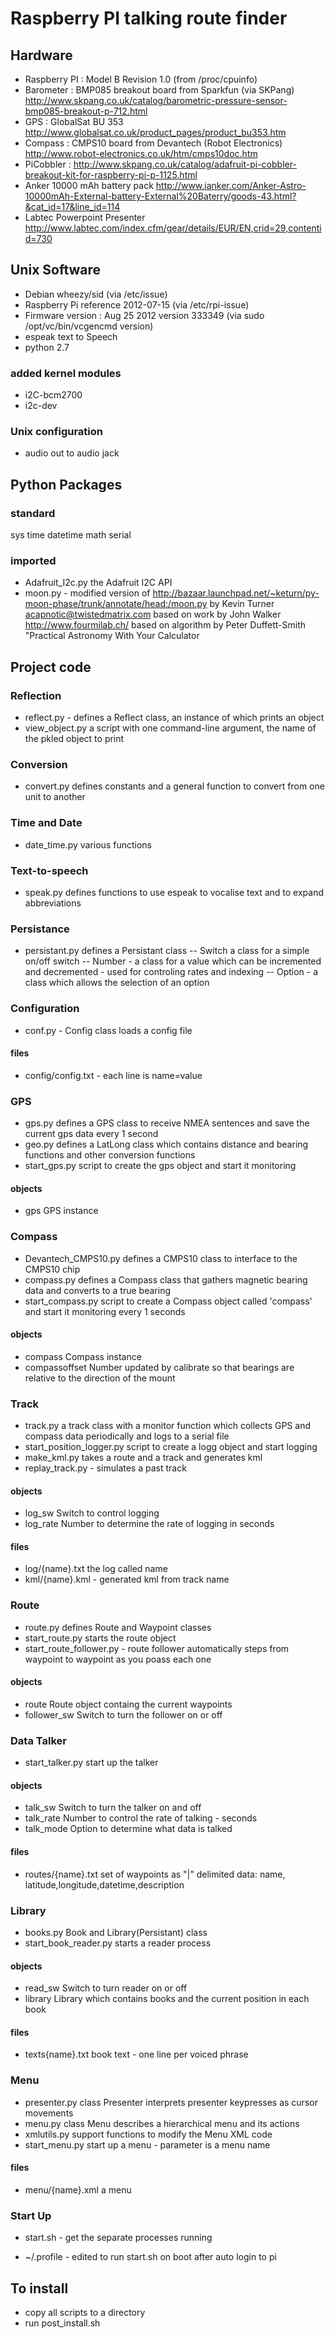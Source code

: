 # Raspberry PI talking route finder 

## Hardware

* Raspberry PI : Model B Revision 1.0  (from /proc/cpuinfo)
* Barometer : BMP085 breakout board from Sparkfun (via SKPang) http://www.skpang.co.uk/catalog/barometric-pressure-sensor-bmp085-breakout-p-712.html
* GPS : GlobalSat BU 353     http://www.globalsat.co.uk/product_pages/product_bu353.htm
* Compass : CMPS10 board from Devantech (Robot Electronics)  http://www.robot-electronics.co.uk/htm/cmps10doc.htm
* PiCobbler : http://www.skpang.co.uk/catalog/adafruit-pi-cobbler-breakout-kit-for-raspberry-pi-p-1125.html
* Anker 10000 mAh battery pack http://www.ianker.com/Anker-Astro-10000mAh-External-battery-External%20Baterry/goods-43.html?&cat_id=17&line_id=114
* Labtec Powerpoint Presenter http://www.labtec.com/index.cfm/gear/details/EUR/EN,crid=29,contentid=730

## Unix Software
* Debian wheezy/sid   (via /etc/issue)
* Raspberry  Pi reference 2012-07-15 (via /etc/rpi-issue)
* Firmware version :  Aug 25 2012  version 333349  (via sudo /opt/vc/bin/vcgencmd version)  
* espeak  text to Speech
* python 2.7

### added kernel modules
* i2C-bcm2700
* i2c-dev

### Unix configuration

* audio out to audio jack

## Python Packages
### standard
sys
time
datetime
math
serial

### imported
* Adafruit_I2c.py   the Adafruit I2C API
* moon.py  - modified version of  http://bazaar.launchpad.net/~keturn/py-moon-phase/trunk/annotate/head:/moon.py  by Kevin Turner <acapnotic@twistedmatrix.com>  based on work by John Walker http://www.fourmilab.ch/ based on algorithm by Peter Duffett-Smith "Practical Astronomy With Your Calculator


## Project code

### Reflection
- reflect.py  - defines a Reflect class, an instance of which prints an object
- view_object.py a script with one command-line argument, the name of the pkled object to print

### Conversion
- convert.py defines constants and a general function to convert from one unit to another

### Time and Date
- date_time.py  various functions

### Text-to-speech
- speak.py  defines functions to use espeak to vocalise text and to expand abbreviations

### Persistance
- persistant.py  defines a Persistant class
--   Switch  a class for a simple on/off switch
--   Number - a class for a value which can be incremented and decremented - used for controling rates and indexing
--   Option - a class which allows the selection of an option

### Configuration
- conf.py  - Config class loads a config file 

#### files
- config/config.txt   - each line is name=value

### GPS
- gps.py  defines a GPS class to receive NMEA sentences and save the current gps data every 1 second
- geo.py defines a LatLong class which contains distance and bearing functions and other conversion functions
- start_gps.py  script to create the gps object and start it monitoring 

#### objects
- gps  GPS instance 

### Compass

- Devantech_CMPS10.py   defines a CMPS10 class to interface to the CMPS10 chip
- compass.py  defines a Compass class that gathers magnetic bearing data and converts to a true bearing
- start_compass.py  script to create a Compass object called 'compass' and start it monitoring every 1 seconds

#### objects 
- compass Compass instance 
- compassoffset  Number updated by calibrate so that bearings are relative to the direction of the mount 

### Track
- track.py  a track class with a monitor function which collects GPS and compass data periodically and logs to a serial file
- start_position_logger.py script to create a logg object and  start logging
- make_kml.py  takes a route and a track and generates kml
- replay_track.py - simulates a past track

#### objects  
-    log_sw  Switch to control logging
-    log_rate  Number to determine the rate of logging  in seconds

#### files  
-  log/{name}.txt   the log called name
-   kml/{name}.kml - generated kml from track name

### Route
- route.py  defines  Route and Waypoint classes
- start_route.py  starts the route object
- start_route_follower.py  - route follower automatically steps from waypoint to waypoint as you poass each one

#### objects 
-  route   Route object containg the current waypoints
-  follower_sw  Switch to turn the follower on or off

### Data Talker
- start_talker.py  start up the talker

#### objects  
-  talk_sw     Switch to turn the talker on and off
-   talk_rate   Number to control the rate of talking - seconds
-  talk_mode   Option to determine what data is talked

#### files 
- routes/{name}.txt  set of waypoints as "|"  delimited data: name, latitude,longitude,datetime,description

### Library
- books.py  Book and Library(Persistant) class
- start_book_reader.py  starts a reader process 

#### objects
-  read_sw   Switch to turn reader on or off
-  library   Library which contains books and the current position in each book

#### files
-  texts{name}.txt book text - one line per voiced phrase

### Menu
- presenter.py class Presenter interprets presenter keypresses as cursor movements
- menu.py  class Menu describes a hierarchical menu and its actions
- xmlutils.py  support functions to modify the Menu XML code
- start_menu.py  start up a menu - parameter is a menu name

#### files 
-  menu/{name}.xml  a menu

### Start Up
- start.sh   - get the separate processes running

- ~/.profile  - edited to run start.sh on boot after auto login to pi


## To install
- copy all scripts to a directory
- run post_install.sh


